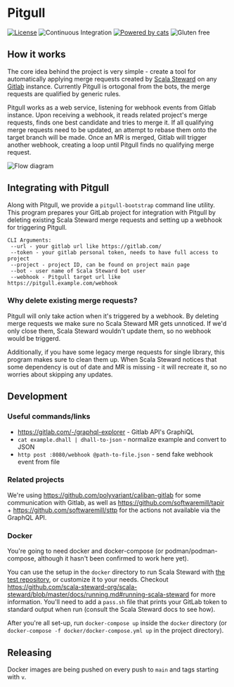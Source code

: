 # Pitgull

[![License](https://img.shields.io/:license-Apache%202-green.svg)](http://www.apache.org/licenses/LICENSE-2.0.txt)
![Continuous Integration](https://github.com/pitgull/pitgull/workflows/Continuous%20Integration/badge.svg)
[![Powered by cats](https://img.shields.io/badge/powered%20by-cats-blue.svg)](https://github.com/typelevel/cats)
![Gluten free](https://img.shields.io/badge/gluten-free-orange.svg)

## How it works

The core idea behind the project is very simple - create a tool for automatically applying merge requests created by [Scala Steward](https://github.com/scala-steward-org/scala-steward) on any [Gitlab](https://gitlab.com/) instance. Currently Pitgull is ortogonal from the bots, the merge requests are qualified by generic rules.

Pitgull works as a web service, listening for webhook events from Gitlab instance. Upon receiving a webhook, it reads related project's merge requests, finds one best candidate and tries to merge it. If all qualifying merge requests need to be updated, an attempt to rebase them onto the target branch will be made.
Once an MR is merged, Gitlab will trigger another webhook, creating a loop until Pitgull finds no qualifying merge request.

![Flow diagram](https://www.plantuml.com/plantuml/svg/VOz1IyD048Nl-HNZtT9x3wM288Ar9HVFkzcNPEncDyxEjkJV6sqDXGIlm_UzzsQNr8ZcpXSFsg83MP_HY1cA41KKpn1wOVN6RkZ8FJm7hFUG1YJuoaYwVly1SKPGua2zn4zKMbobrVR8scJlD_G1syPuAcw7rVOlzd2wwvhmLuUWN0zJu09JmZZg80s7XYHx9AgZJCQiwOsJKdS_VXAMD-zdx7zp3k8Wj2yJsU5QOonxrk6H4lmeKSsIT2IMx6TKx42NrYXf91VfmjhUJBZHcZzKmfg4zLDLeV_DtI6utFbl)


## Integrating with Pitgull

Along with Pitgull, we provide a `pitgull-bootstrap` command line utility. This program prepares your GitLab project for integration with Pitgull by deleting existing Scala Steward merge requests and setting up a webhook for triggering Pitgull.
```
CLI Arguments:
 --url - your gitlab url like https://gitlab.com/
 --token - your gitlab personal token, needs to have full access to project
 --project - project ID, can be found on project main page
 --bot - user name of Scala Steward bot user
 --webhook - Pitgull target url like https://pitgull.example.com/webhook
```
### Why delete existing merge requests?

Pitgull will only take action when it's triggered by a webhook. By deleting merge requests we make sure no Scala Steward MR gets unnoticed. If we'd only close them, Scala Steward wouldn't update them, so no webhook would be triggerd.

Additionally, if you have some legacy merge requests for single library, this program makes sure to clean them up. When Scala Steward notices that some dependency is out of date and MR is missing - it will recreate it, so no worries about skipping any updates.

## Development

### Useful commands/links

- https://gitlab.com/-/graphql-explorer - Gitlab API's GraphiQL
- `cat example.dhall | dhall-to-json` - normalize example and convert to JSON
- `http post :8080/webhook @path-to-file.json` - send fake webhook event from file

### Related projects

We're using https://github.com/polyvariant/caliban-gitlab for some communication with Gitlab,
as well as https://github.com/softwaremill/tapir + https://github.com/softwaremill/sttp for the actions not available via the GraphQL API.

### Docker

You're going to need docker and docker-compose (or podman/podman-compose, although it hasn't been confirmed to work here yet).

You can use the setup in the `docker` directory to run Scala Steward with [the test repository](https://gitlab.com/kubukoz/demo), or customize it to your needs.
Checkout https://github.com/scala-steward-org/scala-steward/blob/master/docs/running.md#running-scala-steward for more information.
You'll need to add a `pass.sh` file that prints your GitLab token to standard output when run (consult the Scala Steward docs to see how).

After you're all set-up, run `docker-compose up` inside the `docker` directory (or `docker-compose -f docker/docker-compose.yml up` in the project directory).

## Releasing

Docker images are being pushed on every push to `main` and tags starting with `v`.

